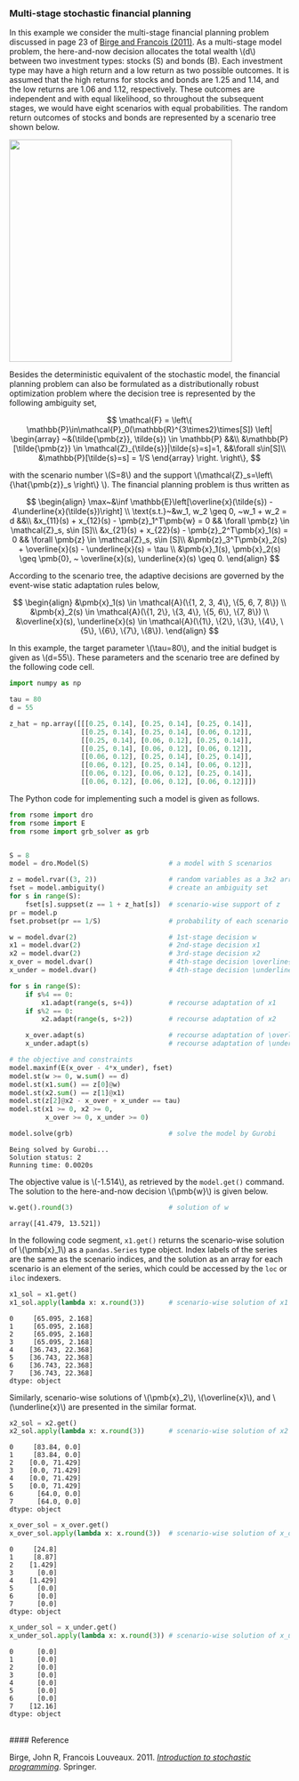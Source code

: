 <script src="https://cdn.mathjax.org/mathjax/latest/MathJax.js?config=TeX-AMS-MML_HTMLorMML" type="text/javascript"></script>

### Multi-stage stochastic financial planning

In this example we consider the multi-stage financial planning problem discussed in page 23 of [Birge and Francois (2011)](#ref1). As a multi-stage model problem, the here-and-now decision allocates the total wealth \\(d\\) between two investment types: stocks (S) and bonds (B). Each investment type may have a high return and a low return as two possible outcomes. It is assumed that the high returns for stocks and bonds are 1.25 and 1.14, and the low returns are 1.06 and 1.12, respectively. These outcomes are independent and with equal likelihood, so throughout the subsequent stages, we would have eight scenarios with equal probabilities. The random return outcomes of stocks and bonds are represented by a scenario tree shown below.

<img src="https://www.researchgate.net/profile/Zhi-Chen-21/publication/339817145/figure/fig4/AS:867492100591619@1583837642911/Scenario-tree-of-the-financial-planning-problem_W640.jpg" width=400>

Besides the deterministic equivalent of the stochastic model, the financial planning problem can also be formulated as a distributionally robust optimization problem where the decision tree is represented by the following ambiguity set,

$$
\mathcal{F} = \left\{
\mathbb{P}\in\mathcal{P}_0(\mathbb{R}^{3\times2}\times[S]) \left|
\begin{array}
~&(\tilde{\pmb{z}}, \tilde{s}) \in \mathbb{P} &&\\
&\mathbb{P}[\tilde{\pmb{z}} \in \mathcal{Z}_{\tilde{s}}|\tilde{s}=s]=1, &&\forall s\in[S]\\
&\mathbb{P}[\tilde{s}=s] = 1/S
\end{array}
\right.
\right\},
$$

with the scenario number \\(S=8\\) and the support \\(\mathcal{Z}_s=\\left\\{\hat{\pmb{z}}_s \\right\\} \\). The financial planning problem is thus written as

$$
\begin{align}
\max~&\inf \mathbb{E}\left[\overline{x}(\tilde{s}) - 4\underline{x}(\tilde{s})\right] \\
\text{s.t.}~&w_1, w_2 \geq 0, ~w_1 + w_2 = d  &&\\
&x_{11}(s) + x_{12}(s) - \pmb{z}_1^T\pmb{w} = 0 && \forall \pmb{z} \in \mathcal{Z}_s, s\in [S]\\
&x_{21}(s) + x_{22}(s) - \pmb{z}_2^T\pmb{x}_1(s) = 0 && \forall \pmb{z} \in \mathcal{Z}_s, s\in [S]\\
&\pmb{z}_3^T\pmb{x}_2(s) + \overline{x}(s) - \underline{x}(s) = \tau \\
&\pmb{x}_1(s), \pmb{x}_2(s) \geq \pmb{0}, ~ \overline{x}(s), \underline{x}(s) \geq 0.
\end{align}
$$

According to the scenario tree, the adaptive decisions are governed by the event-wise static adaptation rules below,

$$
\begin{align}
&\pmb{x}_1(s) \in \mathcal{A}(\{1, 2, 3, 4\}, \{5, 6, 7, 8\}) \\
&\pmb{x}_2(s) \in \mathcal{A}(\{1, 2\}, \{3, 4\}, \{5, 6\}, \{7, 8\}) \\
&\overline{x}(s), \underline{x}(s) \in \mathcal{A}(\{1\}, \{2\}, \{3\}, \{4\}, \{5\}, \{6\}, \{7\}, \{8\}).
\end{align}
$$

In this example, the target parameter \\(\tau=80\\), and the initial budget is given as \\(d=55\\). These parameters and the scenario tree are defined by the following code cell.

```python
import numpy as np

tau = 80
d = 55

z_hat = np.array([[[0.25, 0.14], [0.25, 0.14], [0.25, 0.14]],
                  [[0.25, 0.14], [0.25, 0.14], [0.06, 0.12]],
                  [[0.25, 0.14], [0.06, 0.12], [0.25, 0.14]],
                  [[0.25, 0.14], [0.06, 0.12], [0.06, 0.12]],
                  [[0.06, 0.12], [0.25, 0.14], [0.25, 0.14]],
                  [[0.06, 0.12], [0.25, 0.14], [0.06, 0.12]],
                  [[0.06, 0.12], [0.06, 0.12], [0.25, 0.14]],
                  [[0.06, 0.12], [0.06, 0.12], [0.06, 0.12]]])
```

The Python code for implementing such a model is given as follows.

```python
from rsome import dro
from rsome import E
from rsome import grb_solver as grb


S = 8
model = dro.Model(S)                    # a model with S scenarios

z = model.rvar((3, 2))                  # random variables as a 3x2 array
fset = model.ambiguity()                # create an ambiguity set
for s in range(S):
    fset[s].suppset(z == 1 + z_hat[s])  # scenario-wise support of z
pr = model.p
fset.probset(pr == 1/S)                 # probability of each scenario

w = model.dvar(2)                       # 1st-stage decision w
x1 = model.dvar(2)                      # 2nd-stage decision x1
x2 = model.dvar(2)                      # 3rd-stage decision x2
x_over = model.dvar()                   # 4th-stage decision \overline{x}
x_under = model.dvar()                  # 4th-stage decision \underline{x}

for s in range(S):
    if s%4 == 0:
        x1.adapt(range(s, s+4))         # recourse adaptation of x1
    if s%2 == 0:
        x2.adapt(range(s, s+2))         # recourse adaptation of x2

    x_over.adapt(s)                     # recourse adaptation of \overline{x}
    x_under.adapt(s)                    # recourse adaptation of \underline{x}

# the objective and constraints
model.maxinf(E(x_over - 4*x_under), fset)
model.st(w >= 0, w.sum() == d)
model.st(x1.sum() == z[0]@w)
model.st(x2.sum() == z[1]@x1)
model.st(z[2]@x2 - x_over + x_under == tau)
model.st(x1 >= 0, x2 >= 0,
         x_over >= 0, x_under >= 0)

model.solve(grb)                        # solve the model by Gurobi
```

    Being solved by Gurobi...
    Solution status: 2
    Running time: 0.0020s


The objective value is \\(-1.514\\), as retrieved by the `model.get()` command. The solution to the here-and-now decision \\(\pmb{w}\\) is given below.

```python
w.get().round(3)                        # solution of w
```


    array([41.479, 13.521])


In the following code segment, `x1.get()` returns the scenario-wise solution of \\(\pmb{x}_1\\) as a `pandas.Series` type object. Index labels of the series are the same as the scenario indices, and the solution as an array for each scenario is an element of the series, which could be accessed by the `loc` or `iloc` indexers.

```python
x1_sol = x1.get()
x1_sol.apply(lambda x: x.round(3))      # scenario-wise solution of x1
```

    0     [65.095, 2.168]
    1     [65.095, 2.168]
    2     [65.095, 2.168]
    3     [65.095, 2.168]
    4    [36.743, 22.368]
    5    [36.743, 22.368]
    6    [36.743, 22.368]
    7    [36.743, 22.368]
    dtype: object


Similarly, scenario-wise solutions of \\(\pmb{x}_2\\), \\(\overline{x}\\), and \\(\underline{x}\\) are presented in the similar format.

```python
x2_sol = x2.get()
x2_sol.apply(lambda x: x.round(3))      # scenario-wise solution of x2
```


    0     [83.84, 0.0]
    1     [83.84, 0.0]
    2    [0.0, 71.429]
    3    [0.0, 71.429]
    4    [0.0, 71.429]
    5    [0.0, 71.429]
    6      [64.0, 0.0]
    7      [64.0, 0.0]
    dtype: object


```python
x_over_sol = x_over.get()
x_over_sol.apply(lambda x: x.round(3))  # scenario-wise solution of x_over
```

    0     [24.8]
    1     [8.87]
    2    [1.429]
    3      [0.0]
    4    [1.429]
    5      [0.0]
    6      [0.0]
    7      [0.0]
    dtype: object


```python
x_under_sol = x_under.get()
x_under_sol.apply(lambda x: x.round(3)) # scenario-wise solution of x_under
```

    0      [0.0]
    1      [0.0]
    2      [0.0]
    3      [0.0]
    4      [0.0]
    5      [0.0]
    6      [0.0]
    7    [12.16]
    dtype: object

<br>
#### Reference

<a id="ref1"></a>

Birge, John R, Francois Louveaux. 2011. [<i>Introduction to stochastic programming</i>](https://www.springer.com/gp/book/9781461402367). Springer.
